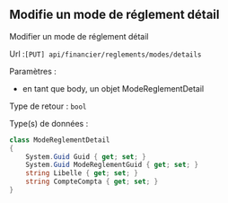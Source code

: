 ## <span id='modifiermodereglementdetail'>Modifie un mode de réglement détail</span>

Modifier un mode de réglement détail

Url :`[PUT] api/financier/reglements/modes/details`

Paramètres : 

- en tant que body, un objet ModeReglementDetail

Type de retour : `bool`

Type(s) de données :

```csharp
class ModeReglementDetail
{
	System.Guid Guid { get; set; }
	System.Guid ModeReglementGuid { get; set; }
	string Libelle { get; set; }
	string CompteCompta { get; set; }
}

```


